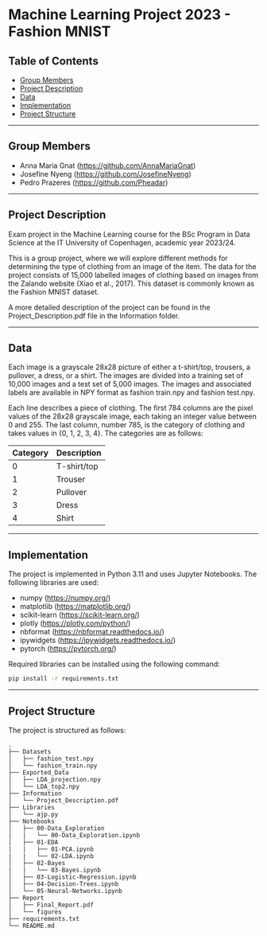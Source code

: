 # Machine Learning Project 2023 - Fashion MNIST

## Table of Contents
- [Group Members](#group-members)
- [Project Description](#project-description)
- [Data](#data)
- [Implementation](#implementation)
- [Project Structure](#project-structure)

---

## Group Members
- Anna Maria Gnat (https://github.com/AnnaMariaGnat)
- Josefine Nyeng (https://github.com/JosefineNyeng)
- Pedro Prazeres (https://github.com/Pheadar)

---

## Project Description
Exam project in the Machine Learning course for the BSc Program in Data Science at the IT University of Copenhagen, academic year 2023/24.

This is a group project, where we will explore different methods for determining the type of clothing from an
image of the item. The data for the project consists of 15,000 labelled images of clothing based on images from
the Zalando website (Xiao et al., 2017). This dataset is commonly known as the Fashion MNIST dataset.

A more detailed description of the project can be found in the Project_Description.pdf file in the Information folder.

---

## Data
Each image is a grayscale 28x28 picture of either a t-shirt/top, trousers, a pullover, a dress, or a shirt. The images are divided into a training set of 10,000 images and a test set of 5,000 images. The images and associated labels are available in NPY format as fashion train.npy and fashion test.npy.

Each line describes a piece of clothing. The first 784 columns are the pixel values of the 28x28 grayscale image, each taking an integer value between 0 and 255. The last column, number 785, is the category of clothing and takes values in {0, 1, 2, 3, 4}. The categories are as follows:

| Category | Description |
| --- | --- |
| 0 | T-shirt/top |
| 1 | Trouser |
| 2 | Pullover |
| 3 | Dress |
| 4 | Shirt |

---

## Implementation
The project is implemented in Python 3.11 and uses Jupyter Notebooks. The following libraries are used:
- numpy (https://numpy.org/)
- matplotlib (https://matplotlib.org/)
- scikit-learn (https://scikit-learn.org/)
- plotly (https://plotly.com/python/)
- nbformat (https://nbformat.readthedocs.io/)
- ipywidgets (https://ipywidgets.readthedocs.io/)
- pytorch (https://pytorch.org/)

Required libraries can be installed using the following command:
```bash
pip install -r requirements.txt
```

---

## Project Structure
The project is structured as follows:
```
.
├── Datasets
│   ├── fashion_test.npy
│   └── fashion_train.npy
├── Exported_Data
│   ├── LDA_projection.npy
│   └── LDA_top2.npy
├── Information
│   └── Project_Description.pdf
├── Libraries
│   └── ajp.py
├── Notebooks
│   ├── 00-Data_Exploration
|   |   └── 00-Data_Exploration.ipynb
│   ├── 01-EDA
|   |   ├── 01-PCA.ipynb
|   |   └── 02-LDA.ipynb
│   ├── 02-Bayes
|   |   └── 03-Bayes.ipynb
│   ├── 03-Logistic-Regression.ipynb
│   ├── 04-Decision-Trees.ipynb
│   └── 05-Neural-Networks.ipynb
├── Report
│   ├── Final_Report.pdf
│   └── figures
├── requirements.txt
└── README.md
```